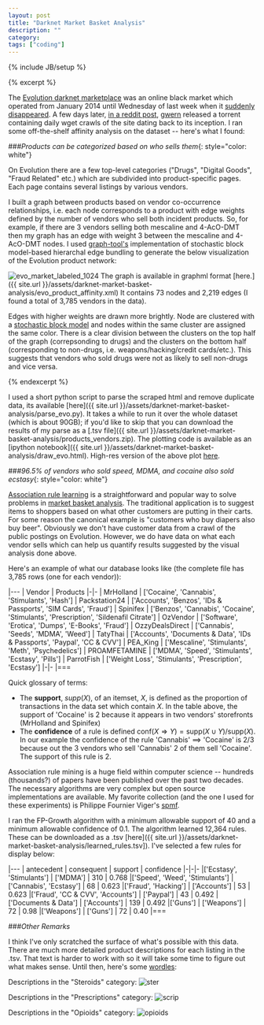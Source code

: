 ```yaml
---
layout: post
title: "Darknet Market Basket Analysis"
description: ""
category:
tags: ["coding"]
---
```

{% include JB/setup %}

{% excerpt %}

The [Evolution darknet marketplace](https://en.wikipedia.org/wiki/Evolution_%28marketplace%29) was an online black market which operated from January 2014 until Wednesday of last week when it [suddenly disappeared](http://www.forbes.com/sites/thomasbrewster/2015/03/18/evolution-market-a-scam-says-site-pr/). A few days later, [in a reddit post](https://www.reddit.com/r/DarkNetMarkets/comments/2zllmv/evolution_market_mirrorscrapes_torrent_released/), [gwern](http://www.gwern.net/) released a torrent containing daily wget crawls of the site dating back to its inception. I ran some off-the-shelf affinity analysis on the dataset -- here's what I found:

###*Products can be categorized based on who sells them*{: style="color: white"}

On Evolution there are a few top-level categories ("Drugs", "Digital Goods", "Fraud Related" etc.) which are subdivided into product-specific pages. Each page contains several listings by various vendors.

I built a graph between products based on vendor co-occurrence relationships, i.e. each node corresponds to a product with edge weights defined by the number of vendors who sell both incident products. So, for example, if there are 3 vendors selling both mescaline and 4-AcO-DMT then my graph has an edge with weight 3 between the mescaline and 4-AcO-DMT nodes. I used [graph-tool's](https://graph-tool.skewed.de/static/doc/community.html#graph_tool.community.minimize_blockmodel_dl) implementation of stochastic block model-based hierarchal edge bundling to generate the below visualization of the Evolution product network:

![evo_market_labeled_1024]({{site.url}}/assets/darknet-market-basket-analysis/evo_market_labeled_1024.png)
The graph is available in graphml format [here.]({{ site.url }}/assets/darknet-market-basket-analysis/evo_product_affinity.xml) It contains 73 nodes and 2,219 edges (I found a total of 3,785 vendors in the data).

Edges with higher weights are drawn more brightly. Node are clustered with a [stochastic block model](http://arxiv.org/abs/1310.4377) and nodes within the same cluster are assigned the same color. There is a clear division between the clusters on the top half of the graph (correpsonding to drugs) and the clusters on the bottom half (corresponding to non-drugs, i.e. weapons/hacking/credit cards/etc.). This suggests that vendors who sold drugs were not as likely to sell non-drugs and vice versa.

{% endexcerpt %}

I used a short python script to parse the scraped html and remove duplicate data, its available [here]({{ site.url }}/assets/darknet-market-basket-analysis/parse_evo.py). It takes a while to run it over the whole dataset (which is about 90GB); if you'd like to skip that you can download the results of my parse as a [.tsv file]({{ site.url }}/assets/darknet-market-basket-analysis/products_vendors.zip). The plotting code is available as an [ipython notebook]({{ site.url }}/assets/darknet-market-basket-analysis/draw_evo.html). High-res version of the above plot [here]({{site.url}}/assets/darknet-market-basket-analysis/evo_market_labeled.png).


###*96.5% of vendors who sold speed, MDMA, and cocaine also sold ecstasy*{: style="color: white"}

[Association rule learning](https://en.wikipedia.org/wiki/Association_rule_learning) is a straightforward and popular way to solve problems in [market basket analysis](https://en.wikipedia.org/wiki/Affinity_analysis). The traditional application is to suggest items to shoppers based on what other customers are putting in their carts. For some reason the canonical example is "customers who buy diapers also buy beer". Obviously we don't have customer data from a crawl of the public postings on Evolution. However, we do have data on what each vendor sells which can help us quantify results suggested by the visual analysis done above.

Here's an example of what our database looks like (the complete file has 3,785 rows (one for each vendor)):

|---
| Vendor | Products
|-|-
| MrHolland | ['Cocaine', 'Cannabis', 'Stimulants', 'Hash']
| Packstation24 | ['Accounts', 'Benzos', 'IDs & Passports', 'SIM Cards', 'Fraud']
| Spinifex | ['Benzos', 'Cannabis', 'Cocaine', 'Stimulants', 'Prescription', 'Sildenafil Citrate']
| OzVendor | ['Software', 'Erotica', 'Dumps', 'E-Books', 'Fraud']
| OzzyDealsDirect | ['Cannabis', 'Seeds', 'MDMA', 'Weed']
| TatyThai | ['Accounts', 'Documents & Data', 'IDs & Passports', 'Paypal', 'CC & CVV']
| PEA_King | ['Mescaline', 'Stimulants', 'Meth', 'Psychedelics']
| PROAMFETAMINE | ['MDMA', 'Speed', 'Stimulants', 'Ecstasy', 'Pills']
| ParrotFish | ['Weight Loss', 'Stimulants', 'Prescription', 'Ecstasy']
|-|-
|===


 Quick glossary of terms:

+ The **support**, $supp(X)$, of an itemset, $X$, is defined as the proportion of transactions in the data set which contain $X$. In the table above, the support of 'Cocaine' is 2 because it appears in two vendors' storefronts (MrHolland and Spinifex)
+ The **confidence** of a rule is defined $\mathrm{conf}(X \Rightarrow Y) = \mathrm{supp}(X \cup Y) / \mathrm{supp}(X)$. In our example the confidence of the rule 'Cannabis' ==> 'Cocaine' is 2/3 because out the 3 vendors who sell 'Cannabis' 2 of them sell 'Cocaine'. The support of this rule is 2.

Association rule mining is a huge field within computer science -- hundreds (thousands?) of papers have been published over the past two decades. The necessary algorithms are very complex but open source implementations are available. My favorite collection (and the one I used for these experiments) is Philippe Fournier Viger's [spmf](http://www.philippe-fournier-viger.com/spmf/).

I ran the FP-Growth algorithm with a minimum allowable support of 40 and a minimum allowable confidence of 0.1. The algorithm learned 12,364 rules. These can be downloaded as a .tsv [here]({{ site.url }}/assets/darknet-market-basket-analysis/learned_rules.tsv]). I've selected a few rules for display below:

|---
| antecedent | consequent | support | confidence
|-|-|-
|['Ecstasy', 'Stimulants'] | ['MDMA'] | 310 | 0.768
|['Speed', 'Weed', 'Stimulants'] | ['Cannabis', 'Ecstasy'] | 68 | 0.623
|['Fraud', 'Hacking'] | ['Accounts'] | 53 | 0.623
|['Fraud', 'CC & CVV', 'Accounts'] | ['Paypal'] | 43 | 0.492
|['Documents & Data'] | ['Accounts'] | 139 | 0.492
|['Guns'] | ['Weapons'] | 72 | 0.98
|['Weapons'] | ['Guns'] | 72 | 0.40
|===

###*Other Remarks*

I think I've only scratched the surface of what's possible with this data. There are much more detailed product descriptions for each listing in the .tsv. That text is harder to work with so it will take some time to figure out what makes sense. Until then, here's some [wordles](http://www.wordle.net):

Descriptions in the "Steroids" category:
![ster]({{site.url}}/assets/darknet-market-basket-analysis/ster.png)

Descriptions in the "Prescriptions" category:
![scrip]({{site.url}}/assets/darknet-market-basket-analysis/scrip.png)

Descriptions in the "Opioids" category:
![opioids]({{site.url}}/assets/darknet-market-basket-analysis/opioids.png)
